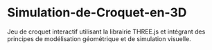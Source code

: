 # Simulation-de-Croquet-en-3D
Jeu de croquet interactif utilisant la librairie THREE.js et intégrant des principes de modélisation géométrique et de simulation visuelle.
